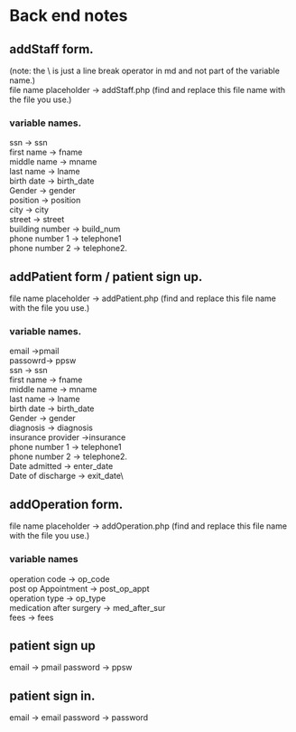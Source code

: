 # Back end notes
## addStaff form.
(note: the \ is just a line break operator in md and not part of the variable name.)\
file name placeholder -> addStaff.php
(find and replace this file name with the file you use.)

### variable names.
ssn -> ssn\
first name -> fname\
middle name -> mname\
last name -> lname\
birth date -> birth_date\
Gender -> gender\
position -> position\
city -> city\
street -> street\
building number -> build_num\
phone number 1 -> telephone1\
phone number 2 -> telephone2.

## addPatient form / patient sign up.

file name placeholder -> addPatient.php
(find and replace this file name with the file you use.)

### variable names.

email ->pmail\
passowrd-> ppsw\
ssn -> ssn\
first name -> fname\
middle name -> mname\
last name -> lname\
birth date -> birth_date\
Gender -> gender\
diagnosis -> diagnosis\
insurance provider ->insurance\
phone number 1 -> telephone1\
phone number 2 -> telephone2.\
Date admitted -> enter_date\
Date of discharge -> exit_date\

## addOperation form.
file name placeholder -> addOperation.php
(find and replace this file name with the file you use.)

### variable names

operation code -> op_code\
post op Appointment -> post_op_appt\
operation type -> op_type\
medication after surgery -> med_after_sur\
fees -> fees
## patient sign up
email -> pmail
password -> ppsw

## patient sign in.
email -> email
password -> password
